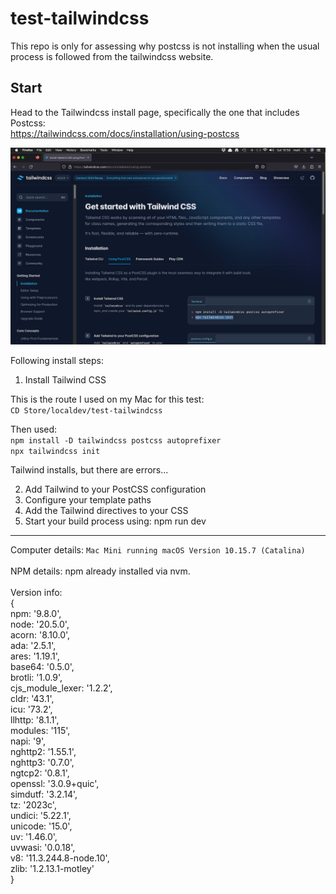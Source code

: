 # test-tailwindcss
This repo is only for assessing why postcss is not installing when the usual process is followed from the tailwindcss website.<br>

## Start

Head to the Tailwindcss install page, specifically the one that includes Postcss:<br>
https://tailwindcss.com/docs/installation/using-postcss

![Tailwindcss Official install page (with Postcss)](https://github.com/ishyamo/test_tailwindcss/blob/907a1ac878c7fc48c6e85a79194b902e9cbb624c/2_tailwindcss_install_page.png "")

Following install steps:
1. Install Tailwind CSS<br>

This is the route I used on my Mac for this test:<br>
`CD Store/localdev/test-tailwindcss`

Then used:<br>
`npm install -D tailwindcss postcss autoprefixer`<br>
`npx tailwindcss init`

Tailwind installs, but there are errors...


2. Add Tailwind to your PostCSS configuration
3. Configure your template paths
4. Add the Tailwind directives to your CSS
5. Start your build process using: npm run dev


---
Computer details: `Mac Mini running macOS Version 10.15.7 (Catalina)`  
<br>
NPM details: npm already installed via nvm.<br>  
Version info: <br> 
{  <br>
  npm: '9.8.0',  <br>
  node: '20.5.0',  <br>
  acorn: '8.10.0',  <br>
  ada: '2.5.1',  <br>
  ares: '1.19.1',  <br>
  base64: '0.5.0',  <br>
  brotli: '1.0.9',  <br>
  cjs_module_lexer: '1.2.2',  <br>
  cldr: '43.1',  <br>
  icu: '73.2',  <br>
  llhttp: '8.1.1',  <br>
  modules: '115',  <br>
  napi: '9',  <br>
  nghttp2: '1.55.1',  <br>
  nghttp3: '0.7.0',  <br>
  ngtcp2: '0.8.1',  <br>
  openssl: '3.0.9+quic',  <br>
  simdutf: '3.2.14',  <br>
  tz: '2023c',  <br>
  undici: '5.22.1',  <br>
  unicode: '15.0',  <br>
  uv: '1.46.0',  <br>
  uvwasi: '0.0.18',  <br>
  v8: '11.3.244.8-node.10',  <br>
  zlib: '1.2.13.1-motley'  <br>
}  <br>



